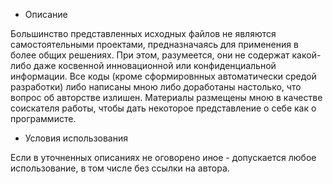 
* Описание

Большинство представленных исходных файлов не являются самостоятельными проектами, предназначаясь для применения в более общих решениях.
При этом, разумеется, они не содержат какой-либо даже косвенной инновационной или конфиденциальной информации.
Все коды (кроме сформировнных автоматически средой разработки) либо написаны мною либо доработаны настолько, что вопрос об авторстве излишен.
Материалы размещены мною в качестве соискателя работы, чтобы дать некоторое представление о себе как о программисте.


* Условия использования
 
Если в уточненных описаниях не оговорено иное - допускается любое использование, в том числе без ссылки на автора.
